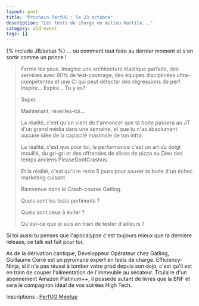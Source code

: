 ```yaml
---
layout: post
title: "Prochain PerfUG : le 23 octobre"
description: "Les tests de charge en milieu hostile..."
category: old-event
tags: []
---
```

{% include JB/setup %}
... ou comment tout faire au dernier moment et s'en sortir comme un prince !

<!-- more -->
> Ferme les yeux. Imagine une architecture élastique parfaite, des services avec 90% de test-coverage, des équipes disciplinées ultra-compétentes et une CI qui peut détecter des régressions de perf. Inspire... Expire... Tu y es?
> 
> Super.
> 
> Maintenant, réveilles-toi...
> 
> La réalité, c'est qu'on vient de t'annoncer que ta boite passera au JT d'un grand média dans une semaine, et que tu n'as absolument aucune idée de la capacité maximale de ton infra.
> 
> La réalité, c'est que pour toi, la performance c'est un art du doigt mouillé, du gri-gri et des offrandes de slices de pizza au Dieu des temps anciens PleaseDontCrashus.
> 
> Et la réalité, c'est qu'il te reste 5 jours pour sauver ta boite d'un échec marketing cuisant
> 
> Bienvenue dans le Crash-course Gatling.
> 
> Quels sont les tests pertinents ?
> 
> Quels sont ceux à éviter ?
> 
> Qu'est-ce que je suis en train de tester d'ailleurs ?

Si toi aussi tu penses que l'apocalypse c'est toujours mieux que ta dernière release, ce talk est fait pour toi.

As de la dérivation cantique, Développeur Opérateur chez Gatling, Guillaume Corré est un pyromane expert en tests de charge. Efficiency-Ninja, si il n'a pas réussi à tomber votre prod depuis son dojo, c'est qu'il est en train de couper l'alimentation de l'immeuble au sécateur. Titulaire d'un abonnement Amazon Platinum++, il possède autant de livres que la BNF et sera le compagnon idéal de vos soirées High Tech.

Inscriptions : [PerfUG Meetup](https://www.meetup.com/fr-FR/PerfUG/events/254607856/)
